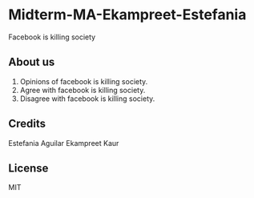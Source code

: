 # Midterm-MA-Ekampreet-Estefania
Facebook is killing society


## About us

1. Opinions of facebook is killing society.
2. Agree with facebook is killing society.
3. Disagree with facebook is killing society.

## Credits

Estefania Aguilar
Ekampreet Kaur

## License

MIT